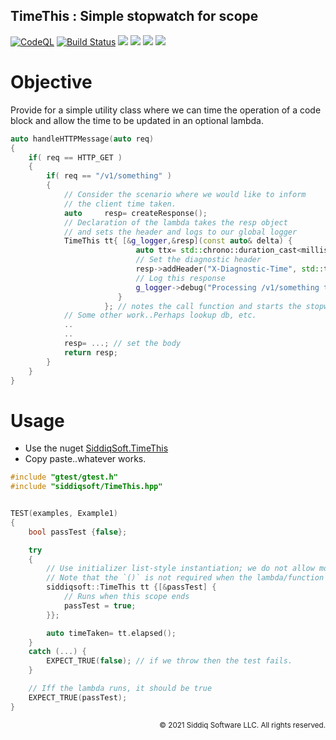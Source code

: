 TimeThis : Simple stopwatch for scope
-------------------------------------------

[![CodeQL](https://github.com/SiddiqSoft/TimeThis/actions/workflows/codeql-analysis.yml/badge.svg)](https://github.com/SiddiqSoft/TimeThis/actions/workflows/codeql-analysis.yml)
[![Build Status](https://dev.azure.com/siddiqsoft/siddiqsoft/_apis/build/status/SiddiqSoft.TimeThis?branchName=main)](https://dev.azure.com/siddiqsoft/siddiqsoft/_build/latest?definitionId=11&branchName=main)
![](https://img.shields.io/nuget/v/SiddiqSoft.TimeThis)
![](https://img.shields.io/github/v/tag/SiddiqSoft/TimeThis)
![](https://img.shields.io/azure-devops/tests/siddiqsoft/siddiqsoft/11)
![](https://img.shields.io/azure-devops/coverage/siddiqsoft/siddiqsoft/11)


# Objective
Provide for a simple utility class where we can time the operation of a code block and allow
the time to be updated in an optional lambda.

```cpp
auto handleHTTPMessage(auto req)
{
    if( req == HTTP_GET )
    {
        if( req == "/v1/something" )
        {
            // Consider the scenario where we would like to inform
            // the client time taken.
            auto     resp= createResponse();
            // Declaration of the lambda takes the resp object
            // and sets the header and logs to our global logger
            TimeThis tt{ [&g_logger,&resp](const auto& delta) {
                            auto ttx= std::chrono::duration_cast<milliseconds>(tt.elapsed());
                            // Set the diagnostic header
                            resp->addHeader("X-Diagnostic-Time", std::to_string(ttx.count()) );
                            // Log this response
                            g_logger->debug("Processing /v1/something took {}ms", ttx );
                        }
                     }; // notes the call function and starts the stopwatch
            // Some other work..Perhaps lookup db, etc.
            ..
            ..
            resp= ...; // set the body
            return resp;
        }
    }
}
```



# Usage

- Use the nuget [SiddiqSoft.TimeThis](https://www.nuget.org/packages/SiddiqSoft.TimeThis/)
- Copy paste..whatever works.


```cpp
#include "gtest/gtest.h"
#include "siddiqsoft/TimeThis.hpp"


TEST(examples, Example1)
{
    bool passTest {false};

    try
    {
        // Use initializer list-style instantiation; we do not allow move/assignment construction.
        // Note that the `()` is not required when the lambda/function takes no argument.
        siddiqsoft::TimeThis tt {[&passTest] {
            // Runs when this scope ends
            passTest = true;
        }};

        auto timeTaken= tt.elapsed();
    }
    catch (...) {
        EXPECT_TRUE(false); // if we throw then the test fails.
    }

    // Iff the lambda runs, it should be true
    EXPECT_TRUE(passTest);
}
```


<small align="right">

&copy; 2021 Siddiq Software LLC. All rights reserved.

</small>

